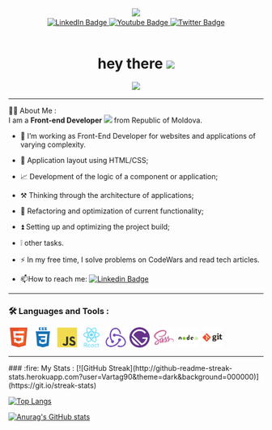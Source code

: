 <div id="header" align="center">
  <img src="https://media.giphy.com/media/4KzpjLvJjJknJ5Xuak/giphy.gif" width="100"/>
  <div id="badges">
  <a href="https://linkedin.com/in/max-eni-carp-077305243">
    <img src="https://img.shields.io/badge/LinkedIn-blue?style=for-the-badge&logo=linkedin&logoColor=white" alt="LinkedIn Badge"/>
  </a>
  <a href="viber://chat?number=+37369231972">
    <img src="https://img.shields.io/badge/Viber-blueviolet?style=for-the-badge&logo=viber&logoColor=white" alt="Youtube Badge"/>
  </a>
  <a href="https://twitter.com/max_eni_carp">
    <img src="https://img.shields.io/badge/Twitter-blue?style=for-the-badge&logo=twitter&logoColor=white" alt="Twitter Badge"/>
  </a>
</div>
  <img src="https://komarev.com/ghpvc/?username=Vartag90&style=flat-square&color=blue" alt=""/>
  <h1>
  hey there
  <img src="https://media.giphy.com/media/hvRJCLFzcasrR4ia7z/giphy.gif" width="30px"/>
</h1>
  <div align="center">
  <img src="https://media.giphy.com/media/f3iwJFOVOwuy7K6FFw/giphy.gif" width="400"/>
</div>
  
</div>

---

:man_technologist: About Me : <br>
I am a <strong>Front-end Developer</strong> <img src="https://media.giphy.com/media/RJVw6tIfb2dIwTHFb0/giphy.gif" width="30"> from Republic of Moldova.
- :telescope: I’m working as Front-End Developer for websites and applications of varying complexity.
- :seedling: Application layout using HTML/CSS;
- :chart_with_upwards_trend: Development of the logic of a component or application;
- :hammer_and_pick: Thinking through the architecture of applications;
- :test_tube: Refactoring and optimization of current functionality;
- :arrow_double_up: Setting up and optimizing the project build;
- :grey_exclamation: other tasks.
- :zap: In my free time, I solve problems on CodeWars and read tech articles.

- :mailbox:How to reach me: [![Linkedin Badge](https://img.shields.io/badge/-LinkedIn-blue?style=flat&logo=Linkedin&logoColor=white)](https://linkedin.com/in/max-eni-carp-077305243)

---

### :hammer_and_wrench: Languages and Tools :
<div>
  <img src="https://github.com/devicons/devicon/blob/master/icons/html5/html5-original.svg" title="HTML5" alt="HTML" width="40" height="40"/>&nbsp;
  <img src="https://github.com/devicons/devicon/blob/master/icons/css3/css3-plain-wordmark.svg"  title="CSS3" alt="CSS" width="40" height="40"/>&nbsp;
  <img src="https://github.com/devicons/devicon/blob/master/icons/javascript/javascript-original.svg" title="JavaScript" alt="JavaScript" width="40" height="40"/>&nbsp;
  <img src="https://github.com/devicons/devicon/blob/master/icons/react/react-original-wordmark.svg" title="React" alt="React" width="40" height="40"/>&nbsp;
  <img src="https://github.com/devicons/devicon/blob/master/icons/redux/redux-original.svg" title="Redux" alt="Redux " width="40" height="40"/>&nbsp;
  <img src="https://github.com/devicons/devicon/blob/master/icons/gatsby/gatsby-original.svg" title="Gatsby"  alt="Gatsby" width="40" height="40"/>&nbsp;
  <img src="https://github.com/devicons/devicon/blob/master/icons/sass/sass-original.svg" title="SaSS"  alt="SaSS" width="40" height="40"/>&nbsp;
  <img src="https://github.com/devicons/devicon/blob/master/icons/nodejs/nodejs-original-wordmark.svg" title="NodeJS" alt="NodeJS" width="40" height="40"/>&nbsp;
  <img src="https://github.com/devicons/devicon/blob/master/icons/git/git-original-wordmark.svg" title="Git" **alt="Git" width="40" height="40"/>
</div>

---

<div display="flex">
### :fire: My Stats :
[![GitHub Streak](http://github-readme-streak-stats.herokuapp.com?user=Vartag90&theme=dark&background=000000)](https://git.io/streak-stats)

[![Top Langs](https://github-readme-stats-5v4c.vercel.app/api/top-langs/?username=Vartag90&show_icons=true&theme=tokyonight)](https://github.com/anuraghazra/github-readme-stats)

[![Anurag's GitHub stats](https://github-readme-stats-5v4c.vercel.app/api?username=Vartag90&show_icons=true&theme=tokyonight)](https://github.com/anuraghazra/github-readme-stats)
</div>


